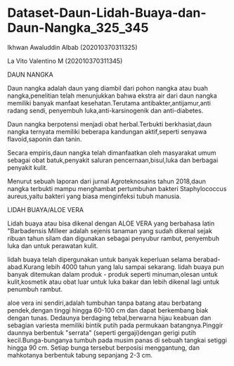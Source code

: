 # Dataset-Daun-Lidah-Buaya-dan-Daun-Nangka_325_345

Ikhwan Awaluddin Albab (202010370311325)

La Vito Valentino M (202010370311345)



DAUN NANGKA

Daun nangka adalah daun yang diambil dari pohon nangka
atau buah nangka,penelitian telah menunjukkan bahwa ekstra air dari daun nangka
memiliki banyak manfaat kesehatan.Terutama antibakter,antijamur,anti radang sendi,
penyembuh luka,anti-karsinogenik dan anti-diabetes.

Daun nangka berpotensi menjadi obat herbal.Terbukti berkhasiat,daun nangka
ternyata memiliki beberapa kandungan aktif,seperti senyawa flavoid,saponin dan tanin.

Secara empiris,daun nangka telah dimanfaatkan oleh masyarakat umum sebagai obat batuk,penyakit saluran pencernaan,bisul,luka
dan berbagai penyakit kulit.

Menurut sebuah laporan dari jurnal Agroteknosains tahun 2018,daun nangka terbukti mampu menghambat pertumbuhan
bakteri Staphylococcus aureus,yaitu bakteri yang biasa menginfeksi tubuh manusia.




LIDAH BUAYA/ALOE VERA

Lidah buaya atau bisa dikenal dengan ALOE VERA yang berbahasa latin 
"Barbadensis Milleer adalah sejenis tanaman yang sudah dikenal sejak ribuan tahun silam dan digunakan sebagai penyubur rambut,
penyembuh luka dan untuk perawatan kulit.

lidah buaya telah dipergunakan untuk banyak keperluan selama berabad-abad.Kurang lebih 4000 tahun yang lalu sampai sekarang.
lidah buaya pun banyak ditemukan dalam produk - produk seperti minuman,olesan untuk kulit,kosmetik atau obat luar untuk luka bakar dan lebih dikenal lagi untuk penumbuh rambut.

aloe vera ini sendiri,adalah tumbuhan tanpa batang atau berbatang pendek,dengan tinggi hingga 60-100 cm dan dapat berkembang biak dengan tunas.
Dedaunya berdaging tebal,berwarna hijau keabuan dan sebagian variesta memiliki bintik putih pada permukaan batangnya.Pinggir daunnya berbentuk "serrata"
(seperti gergaji)dengan gerigi putih kecil.Bunga-bunganya tumbuh pada musim panas di sebuah tangkai setiggi hingga 90 cm. Setiap bunga tersebut berposisi menggantung,
dan mahkotanya berbentuk tabung sepanjang 2-3 cm.
